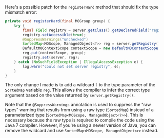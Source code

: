 Here's a possible patch for the `registerHard` method that should fix the type mismatch error:

```java
private void registerHard(final MOGroup group) {
    try {
        final Field registry = server.getClass().getDeclaredField("registry");
        registry.setAccessible(true);
        @SuppressWarnings("unchecked")
        SortedMap<MOScope, ManagedObject<?>> reg = server.getRegistry();
        DefaultMOContextScope contextScope = new DefaultMOContextScope(new OctetString(""), group.getScope());
        reg.put(contextScope, group);
        registry.set(server, reg);
    } catch (NoSuchFieldException | IllegalAccessException e) {
        log.warn("could not set server registry", e);
    }
}
```

The only change I made is to add a wildcard `?` to the type parameter of the `SortedMap` variable `reg`. This allows the compiler to infer the correct type argument based on the value returned by `server.getRegistry()`.

Note that the `@SuppressWarnings` annotation is used to suppress the "raw types" warning that results from using a raw type (`SortedMap`) instead of a parameterized type (`SortedMap<MOScope, ManagedObject<?>>`). This is necessary because the raw type is required to compile the code using the Java 7 compiler. However, if you're using a newer version of Java, you can remove the wildcard and use `SortedMap<MOScope, ManagedObject<>>` instead.